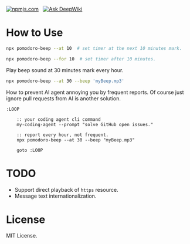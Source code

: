 [![npmjs.com](https://img.shields.io/npm/v/pomodoro-beep)](https://www.npmjs.com/package/pomodoro-beep)
&nbsp;
[![Ask DeepWiki](https://deepwiki.com/badge.svg)](https://deepwiki.com/sator-imaging/node-pomodoro)


# How to Use

```sh
npx pomodoro-beep --at 10  # set timer at the next 10 minutes mark.
```

```sh
npx pomodoro-beep --for 10  # set timer after 10 minutes.
```


Play beep sound at 30 minutes mark every hour.

```sh
npx pomodoro-beep --at 30 --beep 'myBeep.mp3'
```


How to prevent AI agent annoying you by frequent reports.
Of course just ignore pull requests from AI is another solution.

```batch
:LOOP

    :: your coding agent cli command
    my-coding-agent --prompt "solve GitHub open issues."

    :: report every hour, not frequent.
    npx pomodoro-beep --at 30 --beep "myBeep.mp3"

    goto :LOOP
```



# TODO

- Support direct playback of `https` resource.
- Message text internationalization.



# License

MIT License.
